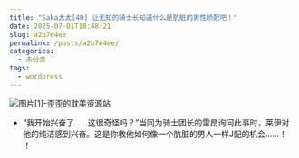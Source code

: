 ```yaml
---
title: "Saka太太[40] 让无知的骑士长知道什么是肮脏的男性娇配吧！"
date: 2025-07-01T18:48:21
slug: a2b7e4ee
permalink: /posts/a2b7e4ee/
categories:
  - 未分类
tags:
  - wordpress
---
```


![图片[1]-歪歪的耽美资源站](/images/wp/a2b7e4ee-6ff9d34c.jpg)

*   “我开始兴奋了……这很奇怪吗？”当同为骑士团长的雷昂询问此事时，莱伊对他的纯洁感到兴奋。这是你教他如何像一个肮脏的男人一样J配的机会……！ ！
